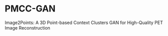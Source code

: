 # PMCC-GAN
Image2Points: A 3D Point-based Context Clusters GAN for High-Quality PET Image Reconstruction
